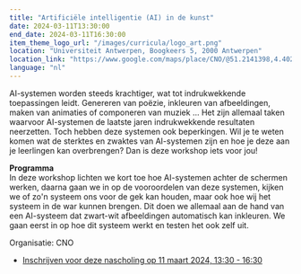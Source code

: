 ```yaml
---
title: "Artificiële intelligentie (AI) in de kunst"
date: 2024-03-11T13:30:00
end_date: 2024-03-11T16:30:00
item_theme_logo_url: "/images/curricula/logo_art.png"
location: "Universiteit Antwerpen, Boogkeers 5, 2000 Antwerpen"
location_link: "https://www.google.com/maps/place/CNO/@51.2141398,4.4021687,17z/data=!3m1!4b1!4m5!3m4!1s0x47c3f6ff172ceed5:0xb3b8225c72873810!8m2!3d51.2141398!4d4.4043574"
language: "nl"
---
```


AI-systemen worden steeds krachtiger, wat tot indrukwekkende toepassingen leidt. 
Genereren van poëzie, inkleuren van afbeeldingen, maken van animaties of componeren van muziek ... 
Het zijn allemaal taken waarvoor AI-systemen de laatste jaren indrukwekkende resultaten neerzetten. 
Toch hebben deze systemen ook beperkingen. Wil je te weten komen wat de sterktes en zwaktes van AI-systemen 
zijn en hoe je deze aan je leerlingen kan overbrengen? Dan is deze workshop iets voor jou!

**Programma**<br>
In deze workshop lichten we kort toe hoe AI-systemen achter 
de schermen werken, daarna gaan we in op de vooroordelen van deze systemen, 
kijken we of zo'n systeem ons voor de gek kan houden, maar ook hoe wij het systeem in de war kunnen brengen. 
Dit doen we allemaal aan de hand van een AI-systeem dat zwart-wit afbeeldingen automatisch kan inkleuren. 
We gaan eerst in op hoe dit systeem werkt en testen het ook zelf uit.

Organisatie: CNO

- [Inschrijven voor deze nascholing op 11 maart 2024, 13:30 - 16:30](https://cno.uantwerpen.be/nl/opleiding/artificiele-intelligentie-ai-in-de-kunst-herhaling-1-79788?filter=15_48_177)
